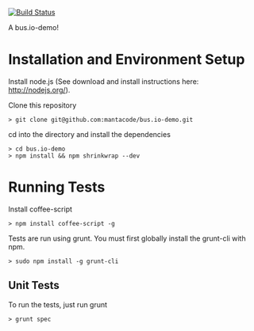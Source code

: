 [![Build Status](https://travis-ci.org/mantacode/bus.io-demo.svg?branch=master)](https://travis-ci.org/mantacode/bus.io-demo)

A bus.io-demo!

# Installation and Environment Setup

Install node.js (See download and install instructions here: http://nodejs.org/).

Clone this repository

    > git clone git@github.com:mantacode/bus.io-demo.git

cd into the directory and install the dependencies

    > cd bus.io-demo
    > npm install && npm shrinkwrap --dev

# Running Tests

Install coffee-script

    > npm install coffee-script -g

Tests are run using grunt.  You must first globally install the grunt-cli with npm.

    > sudo npm install -g grunt-cli

## Unit Tests

To run the tests, just run grunt

    > grunt spec
